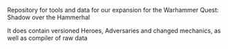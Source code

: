 Repository for tools and data for our expansion for the Warhammer Quest: Shadow over the Hammerhal

It does contain versioned Heroes, Adversaries and changed mechanics, as well as compiler of raw data
